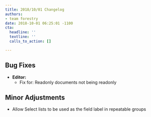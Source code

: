 ```yaml
---
title: 2018/10/01 Changelog
authors:
- team forestry
date: 2018-10-01 06:25:01 -1100
cta:
  headline: ''
  textline: ''
  calls_to_action: []

---
```

## Bug Fixes

* **Editor:**
  * Fix for: Readonly documents not being readonly

## Minor Adjustments

* Allow Select lists to be used as the field label in repeatable groups